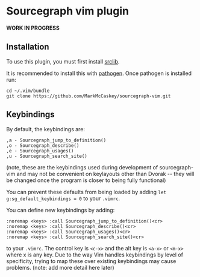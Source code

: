 # Sourcegraph vim plugin

**WORK IN PROGRESS**

## Installation

To use this plugin, you must first install [srclib](https://srclib.org).

It is recommended to install this with [pathogen](https://github.com/tpope/vim-pathogen).
Once pathogen is installed run:
```
cd ~/.vim/bundle
git clone https://github.com/MarkMcCaskey/sourcegraph-vim.git
```
## Keybindings

By default, the keybindings are:
```
,a - Sourcegraph_jump_to_definition()
,o - Sourcegraph_describe()
,e - Sourcegraph_usages()
,u - Sourcegraph_search_site()
```
(note, these are the keybindings used during development of sourcegraph-vim and may not be convenient on keylayouts other than Dvorak -- they will be changed once the program is closer to being fully functional)


You can prevent these defaults from being loaded by adding `let g:sg_default_keybindings = 0` to your `.vimrc`.

You can define new keybindings by adding:
```
:noremap <keys> :call Sourcegraph_jump_to_definition()<cr>
:noremap <keys> :call Sourcegraph_describe()<cr>
:noremap <keys> :call Sourcegraph_usages()<cr>
:noremap <keys> :call Sourcegraph_search_site()<cr>
```
to your `.vimrc`.
The control key is `<c-x>` and the alt key is `<a-x>` or `<m-x>` where x is any key.
Due to the way Vim handles keybindings by level of specificity, trying to map these over existing keybindings may cause problems.
(note: add more detail here later)
